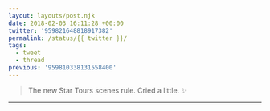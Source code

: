 ```yaml
---
layout: layouts/post.njk
date: 2018-02-03 16:11:28 +00:00
twitter: '959821648818917382'
permalink: /status/{{ twitter }}/
tags: 
  - tweet
  - thread
previous: '959810338131558400'
---
```


> The new Star Tours scenes rule. Cried a little. ✨

---

